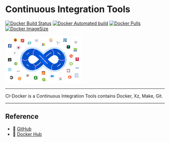 # Continuous Integration Tools

[![Docker Build Status](https://img.shields.io/docker/cloud/build/c18s/ci-docker.svg)][dockerhub_build]
[![Docker Automated build](https://img.shields.io/docker/automated/c18s/ci-docker.svg)][dockerhub]
[![Docker Pulls](https://img.shields.io/docker/pulls/c18s/ci-docker.svg)][dockerhub]
[![Docker ImageSize](https://images.microbadger.com/badges/image/c18s/ci-docker.svg)][dockerhub_tag]

![Dante](https://raw.githubusercontent.com/c18s/Dockerfiles/master/ci-docker/logo.png)

---

CI-Docker is a Continuous Integration Tools contains Docker, Xz, Make, Git.

---

## Reference

- 🐛 [GitHub][github]
- 🐳 [Docker Hub][dockerhub]

[dockerhub]: https://hub.docker.com/r/c18s/ci-docker/
[dockerhub_tag]: https://hub.docker.com/r/c18s/ci-docker/tags/
[dockerhub_build]: https://hub.docker.com/r/c18s/ci-docker/builds/
[github]: https://github.com/c18s/Dockerfiles/tree/master/ci-docker/
